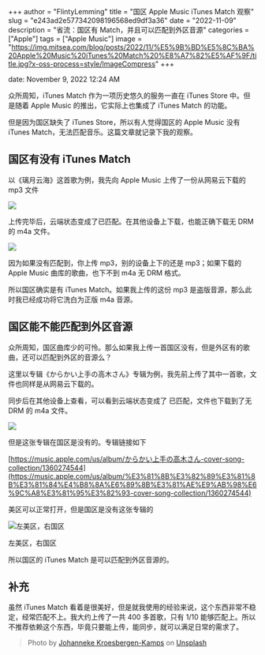 +++
author = "FlintyLemming"
title = "国区 Apple Music iTunes Match 观察"
slug = "e243ad2e577342098196568ed9df3a36"
date = "2022-11-09"
description = "省流：国区有 Match，并且可以匹配到外区音源"
categories = ["Apple"]
tags = ["Apple Music"]
image = "https://img.mitsea.com/blog/posts/2022/11/%E5%9B%BD%E5%8C%BA%20Apple%20Music%20iTunes%20Match%20%E8%A7%82%E5%AF%9F/title.jpg?x-oss-process=style/ImageCompress"
+++

date: November 9, 2022 12:24 AM

众所周知，iTunes Match 作为一项历史悠久的服务一直在 iTunes Store 中。但是随着 Apple Music 的推出，它实际上也集成了 iTunes Match 的功能。

但是因为国区缺失了 iTunes Store，所以有人觉得国区的 Apple Music 没有 iTunes Match，无法匹配音乐。这篇文章就记录下我的观察。

## 国区有没有 iTunes Match

以《璃月云海》这首歌为例，我先向 Apple Music 上传了一份从网易云下载的 mp3 文件

![](https://img.mitsea.com/blog/posts/2022/11/%E5%9B%BD%E5%8C%BA%20Apple%20Music%20iTunes%20Match%20%E8%A7%82%E5%AF%9F/1.png?x-oss-process=style/ImageCompress)

上传完毕后，云端状态变成了已匹配。在其他设备上下载，也能正确下载无 DRM 的 m4a 文件。

![](https://img.mitsea.com/blog/posts/2022/11/%E5%9B%BD%E5%8C%BA%20Apple%20Music%20iTunes%20Match%20%E8%A7%82%E5%AF%9F/2.png?x-oss-process=style/ImageCompress)

因为如果没有匹配到，你上传 mp3，别的设备上下的还是 mp3；如果下载的 Apple Music 曲库的歌曲，也下不到 m4a 无 DRM 格式。

所以国区确实是有 iTunes Match。如果我上传的这份 mp3 是盗版音源，那么此时我已经成功将它洗白为正版 m4a 音源。

## 国区能不能匹配到外区音源

众所周知，国区曲库少的可怜。那么如果我上传一首国区没有，但是外区有的歌曲，还可以匹配到外区的音源么？

这里以专辑《からかい上手の高木さん》专辑为例，我先前上传了其中一首歌，文件也同样是从网易云下载的。

同步后在其他设备上查看，可以看到云端状态变成了 已匹配，文件也下载到了无 DRM 的 m4a 文件。

![](https://img.mitsea.com/blog/posts/2022/11/%E5%9B%BD%E5%8C%BA%20Apple%20Music%20iTunes%20Match%20%E8%A7%82%E5%AF%9F/3.png?x-oss-process=style/ImageCompress)

但是这张专辑在国区是没有的。专辑链接如下

[https://music.apple.com/us/album/からかい上手の高木さん-cover-song-collection/1360274544](https://music.apple.com/us/album/%E3%81%8B%E3%82%89%E3%81%8B%E3%81%84%E4%B8%8A%E6%89%8B%E3%81%AE%E9%AB%98%E6%9C%A8%E3%81%95%E3%82%93-cover-song-collection/1360274544)

美区可以正常打开，但是国区是没有这张专辑的

![左美区，右国区](https://img.mitsea.com/blog/posts/2022/11/%E5%9B%BD%E5%8C%BA%20Apple%20Music%20iTunes%20Match%20%E8%A7%82%E5%AF%9F/3.png?x-oss-process=style/ImageCompress)

左美区，右国区

所以国区的 iTunes Match 是可以匹配到外区音源的。

## 补充

虽然 iTunes Match 看着是很美好，但是就我使用的经验来说，这个东西非常不稳定，经常匹配不上。我大约上传了一共 400 多首歌，只有 1/10 能够匹配上。所以不推荐依赖这个东西，毕竟只要能上传，能同步，就可以满足日常的需求了。

> Photo by [Johanneke Kroesbergen-Kamps](https://unsplash.com/@johannekek?utm_source=unsplash&utm_medium=referral&utm_content=creditCopyText) on [Unsplash](https://unsplash.com/s/photos/match-pair?utm_source=unsplash&utm_medium=referral&utm_content=creditCopyText)
  